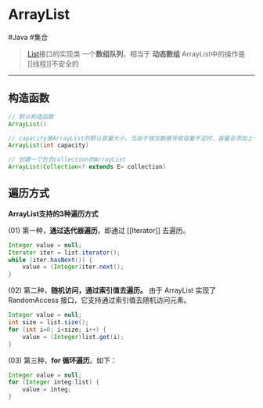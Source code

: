 # ArrayList
#Java #集合

> [List](List.md)接口的实现类
> 一个**数组队列**，相当于 **动态数组**
> ArrayList中的操作是[[线程]]不安全的

-------------------------------------------------------------------------------
## 构造函数

```java
// 默认构造函数
ArrayList()

// capacity是ArrayList的默认容量大小。当由于增加数据导致容量不足时，容量会添加上一次容量大小的一半。
ArrayList(int capacity)

// 创建一个包含collection的ArrayList
ArrayList(Collection<? extends E> collection)
```

## 遍历方式
**ArrayList支持的3种遍历方式**

(01) 第一种，**通过迭代器遍历**。即通过 [[Iterator]] 去遍历。

```java
Integer value = null;
Iterator iter = list.iterator();
while (iter.hasNext()) {
    value = (Integer)iter.next();
}
```

(02) 第二种，**随机访问，通过索引值去遍历。**
由于 ArrayList 实现了 RandomAccess 接口，它支持通过索引值去随机访问元素。

```java
Integer value = null;
int size = list.size();
for (int i=0; i<size; i++) {
    value = (Integer)list.get(i);        
}
```

(03) 第三种，**for 循环遍历**。如下：

```java
Integer value = null;
for (Integer integ:list) {
    value = integ;
}
```


